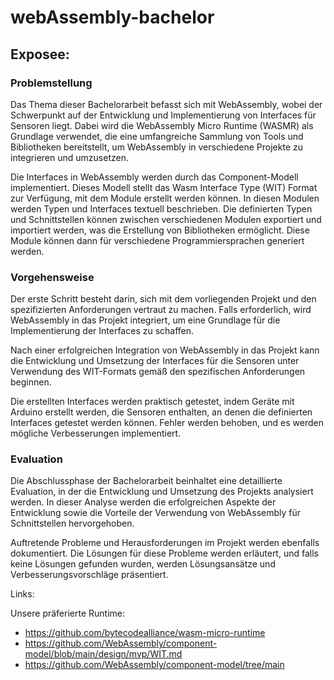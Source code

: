 # webAssembly-bachelor

## Exposee:

### Problemstellung

Das Thema dieser Bachelorarbeit befasst sich mit WebAssembly, wobei der Schwerpunkt auf der Entwicklung und Implementierung von Interfaces für Sensoren liegt. Dabei wird die WebAssembly Micro Runtime (WASMR) als Grundlage verwendet, die eine umfangreiche Sammlung von Tools und Bibliotheken bereitstellt, um WebAssembly in verschiedene Projekte zu integrieren und umzusetzen.

Die Interfaces in WebAssembly werden durch das Component-Modell implementiert. Dieses Modell stellt das Wasm Interface Type (WIT) Format zur Verfügung, mit dem Module erstellt werden können. In diesen Modulen werden Typen und Interfaces textuell beschrieben. Die definierten Typen und Schnittstellen können zwischen verschiedenen Modulen exportiert und importiert werden, was die Erstellung von Bibliotheken ermöglicht. Diese Module können dann für verschiedene Programmiersprachen generiert werden.

### Vorgehensweise

Der erste Schritt besteht darin, sich mit dem vorliegenden Projekt und den spezifizierten Anforderungen vertraut zu machen. Falls erforderlich, wird WebAssembly in das Projekt integriert, um eine Grundlage für die Implementierung der Interfaces zu schaffen.

Nach einer erfolgreichen Integration von WebAssembly in das Projekt kann die Entwicklung und Umsetzung der Interfaces für die Sensoren unter Verwendung des WIT-Formats gemäß den spezifischen Anforderungen beginnen.

Die erstellten Interfaces werden praktisch getestet, indem Geräte mit Arduino erstellt werden, die Sensoren enthalten, an denen die definierten Interfaces getestet werden können. Fehler werden behoben, und es werden mögliche Verbesserungen implementiert.
 
### Evaluation

Die Abschlussphase der Bachelorarbeit beinhaltet eine detaillierte Evaluation, in der die Entwicklung und Umsetzung des Projekts analysiert werden. In dieser Analyse werden die erfolgreichen Aspekte der Entwicklung sowie die Vorteile der Verwendung von WebAssembly für Schnittstellen hervorgehoben.

Auftretende Probleme und Herausforderungen im Projekt werden ebenfalls dokumentiert. Die Lösungen für diese Probleme werden erläutert, und falls keine Lösungen gefunden wurden, werden Lösungsansätze und Verbesserungsvorschläge präsentiert.

Links:

Unsere präferierte Runtime: 
* https://github.com/bytecodealliance/wasm-micro-runtime
* https://github.com/WebAssembly/component-model/blob/main/design/mvp/WIT.md
* https://github.com/WebAssembly/component-model/tree/main
